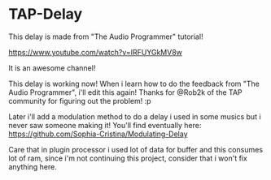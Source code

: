 # TAP-Delay

This delay is made from "The Audio Programmer" tutorial!

https://www.youtube.com/watch?v=IRFUYGkMV8w

It is an awesome channel!

This delay is working now!
When i learn how to do the feedback from "The Audio Programmer", i'll edit this again!
Thanks for @Rob2k of the TAP community for figuring out the problem! :p

Later i'll add a modulation method to do a delay i used in some musics but i never saw someone making it!
You'll find eventually here:
https://github.com/Sophia-Cristina/Modulating-Delay

Care that in plugin processor i used lot of data for buffer and this consumes lot of ram, since i'm not continuing this project, consider that i won't fix anything here.
